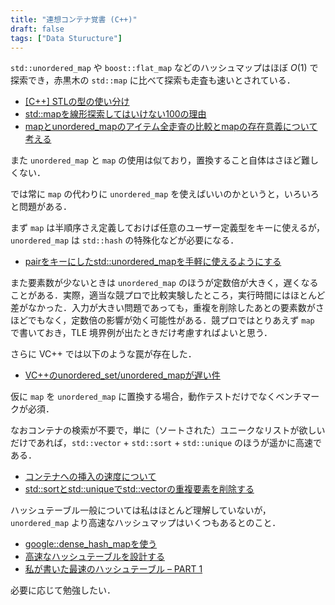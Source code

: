 ```yaml
---
title: "連想コンテナ覚書 (C++)"
draft: false
tags: ["Data Sturucture"]
---
```

`std::unordered_map` や `boost::flat_map` などのハッシュマップはほぼ $O(1)$ で探索でき，赤黒木の `std::map` に比べて探索も走査も速いとされている．

- [[C++] STLの型の使い分け](https://qiita.com/h_hiro_/items/a83a8fd2391d4a3f0e1c)
- [std::mapを線形探索してはいけない100の理由](https://www.slideshare.net/kikairoya/map-17091504)
- [mapとunordered_mapのアイテム全走査の比較とmapの存在意義について考える](https://sleepy-yoshi.hatenablog.com/entry/20121111/p1)

また `unordered_map` と `map` の使用は似ており，置換すること自体はさほど難しくない．

では常に `map` の代わりに `unordered_map` を使えばいいのかというと，いろいろと問題がある．

まず `map` は半順序さえ定義しておけば任意のユーザー定義型をキーに使えるが，`unordered_map` は `std::hash` の特殊化などが必要になる．

- [pairをキーにしたstd::unordered_mapを手軽に使えるようにする](https://qiita.com/hamamu/items/4d081751b69aa3bb3557)

また要素数が少ないときは `unordered_map` のほうが定数倍が大きく，遅くなることがある．実際，適当な競プロで比較実験したところ，実行時間にはほとんど差がなかった．入力が大きい問題であっても，重複を削除したあとの要素数がさほどでもなく，定数倍の影響が効く可能性がある．競プロではとりあえず `map` で書いておき，TLE 境界例が出たときだけ考慮すればよいと思う．

さらに VC++ では以下のような罠が存在した．
- [VC++のunordered_set/unordered_mapが遅い件](https://xoinu.hatenablog.com/entry/2016/12/10/092748)

仮に `map` を `unordered_map` に置換する場合，動作テストだけでなくベンチマークが必須．

なおコンテナの検索が不要で，単に（ソートされた）ユニークなリストが欲しいだけであれば，`std::vector` + `std::sort` + `std::unique` のほうが遥かに高速である．
- [コンテナへの挿入の速度について](https://xoinu.hatenablog.com/entry/2014/08/14/105740)
- [std::sortとstd::uniqueでstd::vectorの重複要素を削除する](https://qiita.com/ysk24ok/items/30ae72f4f1060b088588)

ハッシュテーブル一般については私はほとんど理解していないが，`unordered_map` より高速なハッシュマップはいくつもあるとのこと．
- [google::dense_hash_mapを使う](https://dfukunaga.hatenablog.com/entry/2018/04/28/104242)
- [高速なハッシュテーブルを設計する](https://postd.cc/designing-a-fast-hash-table/)
- [私が書いた最速のハッシュテーブル – PART 1](https://postd.cc/i-wrote-the-fastest-hashtable-1/)

必要に応じて勉強したい．